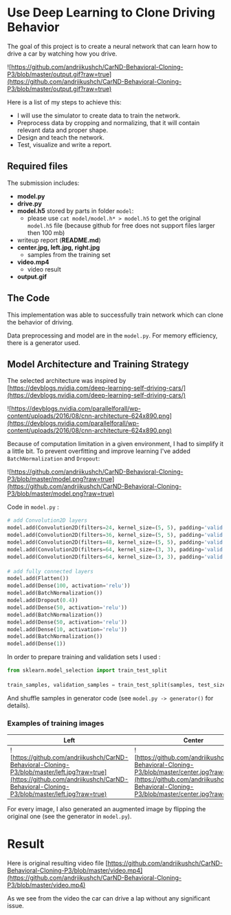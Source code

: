 # Use Deep Learning to Clone Driving Behavior

The goal of this project is to create a neural network that can learn how to drive a car by watching how you drive.

![https://github.com/andriikushch/CarND-Behavioral-Cloning-P3/blob/master/output.gif?raw=true](https://github.com/andriikushch/CarND-Behavioral-Cloning-P3/blob/master/output.gif?raw=true)

Here is a list of my steps to achieve this:

- I will use the simulator to create data to train the network.
- Preprocess data by cropping and normalizing, that it will contain relevant data and proper shape.
- Design and teach the network.
- Test, visualize and write a report.


## Required files

The submission includes:

- **model.py** 
- **drive.py**
- **model.h5** stored by parts in folder `model`:	
    - please use `cat model/model.h* > model.h5` to get the original `model.h5` file (because github for free does not support files larger then 100 mb)
- writeup report (**README.md**)
- **center.jpg, left.jpg, right.jpg**
	- samples from the training set
- **video.mp4**
    - video result
- **output.gif**
    

## The Code

This implementation was able to successfully train network which can clone the behavior of driving.

Data preprocessing and model are in the `model.py`. For memory efficiency, there is a generator used.

## Model Architecture and Training Strategy

The selected architecture was inspired by [https://devblogs.nvidia.com/deep-learning-self-driving-cars/](https://devblogs.nvidia.com/deep-learning-self-driving-cars/)

![https://devblogs.nvidia.com/parallelforall/wp-content/uploads/2016/08/cnn-architecture-624x890.png](https://devblogs.nvidia.com/parallelforall/wp-content/uploads/2016/08/cnn-architecture-624x890.png)

Because of computation limitation in a given environment, I had to simplify it a little bit. To prevent overfitting and improve learning I've added `BatchNormalization` and `Dropout`:

![https://github.com/andriikushch/CarND-Behavioral-Cloning-P3/blob/master/model.png?raw=true](https://github.com/andriikushch/CarND-Behavioral-Cloning-P3/blob/master/model.png?raw=true)

Code in `model.py` :

```python
# add Convolution2D layers
model.add(Convolution2D(filters=24, kernel_size=(5, 5), padding='valid', activation='relu'))
model.add(Convolution2D(filters=36, kernel_size=(5, 5), padding='valid', activation='relu'))
model.add(Convolution2D(filters=48, kernel_size=(5, 5), padding='valid', activation='relu'))
model.add(Convolution2D(filters=64, kernel_size=(3, 3), padding='valid', activation='relu'))
model.add(Convolution2D(filters=64, kernel_size=(3, 3), padding='valid', activation='relu'))

# add fully connected layers
model.add(Flatten())
model.add(Dense(100, activation='relu'))
model.add(BatchNormalization())
model.add(Dropout(0.4))
model.add(Dense(50, activation='relu'))
model.add(BatchNormalization())
model.add(Dense(50, activation='relu'))
model.add(Dense(10, activation='relu'))
model.add(BatchNormalization())
model.add(Dense(1))
```

In order to prepare training and validation sets I used :

```python
from sklearn.model_selection import train_test_split

train_samples, validation_samples = train_test_split(samples, test_size=0.2)
```

And shuffle samples in generator code (see `model.py -> generator()` for details). 


### Examples of training images

| Left  | Center  | Right  |
|---|---|---|
| ![https://github.com/andriikushch/CarND-Behavioral-Cloning-P3/blob/master/left.jpg?raw=true](https://github.com/andriikushch/CarND-Behavioral-Cloning-P3/blob/master/left.jpg?raw=true)  | ![https://github.com/andriikushch/CarND-Behavioral-Cloning-P3/blob/master/center.jpg?raw=true](https://github.com/andriikushch/CarND-Behavioral-Cloning-P3/blob/master/center.jpg?raw=true)  | ![https://github.com/andriikushch/CarND-Behavioral-Cloning-P3/blob/master/right.jpg?raw=true](https://github.com/andriikushch/CarND-Behavioral-Cloning-P3/blob/master/right.jpg?raw=true) |

For every image, I also generated an augmented image by flipping the original one (see the generator in `model.py`).


# Result

Here is original resulting video file [https://github.com/andriikushch/CarND-Behavioral-Cloning-P3/blob/master/video.mp4](https://github.com/andriikushch/CarND-Behavioral-Cloning-P3/blob/master/video.mp4)

As we see from the video the car can drive a lap without any significant issue.
